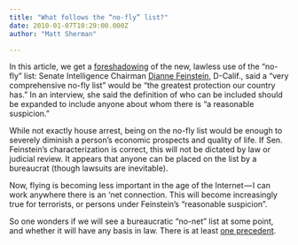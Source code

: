 ```yaml
---
title: "What follows the “no-fly” list?"
date: 2010-01-07T10:29:00.000Z
author: "Matt Sherman"

---
```


In this article, we get a [foreshadowing](http://www.usatoday.com/news/washington/2010-01-06-terror_N.htm) of the new, lawless use of the “no-fly” list:
Senate Intelligence Chairman [Dianne Feinstein](http://content.usatoday.com/topics/topic/People/Politicians,+Government+Officials,+Strategists/U.S.+Senators/Dianne+Feinstein), D-Calif., said a “very comprehensive no-fly list” would be “the greatest protection our country has.” In an interview, she said the definition of who can be included should be expanded to include anyone about whom there is “a reasonable suspicion.”

While not exactly house arrest, being on the no-fly list would be enough to severely diminish a person’s economic prospects and quality of life. If Sen. Feinstein’s characterization is correct, this will not be dictated by law or judicial review. It appears that anyone can be placed on the list by a bureaucrat (though lawsuits are inevitable).

Now, flying is becoming less important in the age of the Internet — I can work anywhere there is an ‘net connection. This will become increasingly true for terrorists, or persons under Feinstein’s “reasonable suspicion”.

So one wonders if we will see a bureaucratic “no-net” list at some point, and whether it will have any basis in law. There is at least [one precedent](http://en.wikipedia.org/wiki/Kevin_Mitnick#Arrest.2C_conviction.2C_and_incarceration).
